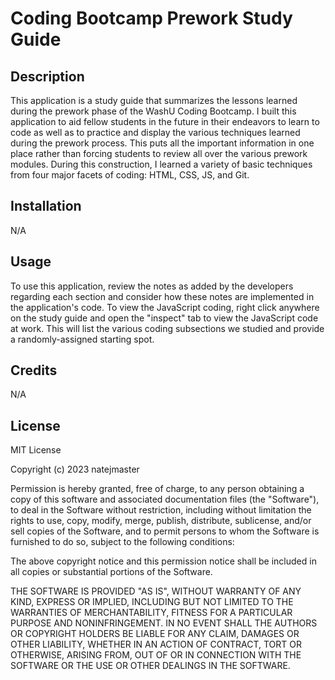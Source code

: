 # Coding Bootcamp Prework Study Guide

## Description

This application is a study guide that summarizes the lessons learned during the prework phase of the WashU Coding Bootcamp. I built this application to aid fellow students in the future in their endeavors to learn to code as well as to practice and display the various techniques learned during the prework process. This puts all the important information in one place rather than forcing students to review all over the various prework modules. During this construction, I learned a variety of basic techniques from four major facets of coding: HTML, CSS, JS, and Git.

## Installation
N/A

## Usage
To use this application, review the notes as added by the developers regarding each section and consider how these notes are implemented in the application's code. To view the JavaScript coding, right click anywhere on the study guide and open the "inspect" tab to view the JavaScript code at work. This will list the various coding subsections we studied and provide a randomly-assigned starting spot.

## Credits
N/A

## License

MIT License

Copyright (c) 2023 natejmaster

Permission is hereby granted, free of charge, to any person obtaining a copy
of this software and associated documentation files (the "Software"), to deal
in the Software without restriction, including without limitation the rights
to use, copy, modify, merge, publish, distribute, sublicense, and/or sell
copies of the Software, and to permit persons to whom the Software is
furnished to do so, subject to the following conditions:

The above copyright notice and this permission notice shall be included in all
copies or substantial portions of the Software.

THE SOFTWARE IS PROVIDED "AS IS", WITHOUT WARRANTY OF ANY KIND, EXPRESS OR
IMPLIED, INCLUDING BUT NOT LIMITED TO THE WARRANTIES OF MERCHANTABILITY,
FITNESS FOR A PARTICULAR PURPOSE AND NONINFRINGEMENT. IN NO EVENT SHALL THE
AUTHORS OR COPYRIGHT HOLDERS BE LIABLE FOR ANY CLAIM, DAMAGES OR OTHER
LIABILITY, WHETHER IN AN ACTION OF CONTRACT, TORT OR OTHERWISE, ARISING FROM,
OUT OF OR IN CONNECTION WITH THE SOFTWARE OR THE USE OR OTHER DEALINGS IN THE
SOFTWARE.